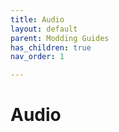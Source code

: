 ```yaml
---
title: Audio
layout: default
parent: Modding Guides
has_children: true
nav_order: 1

---
```


# Audio

